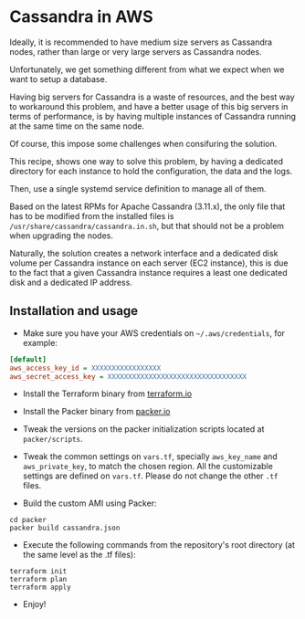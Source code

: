 # Cassandra in AWS

Ideally, it is recommended to have medium size servers as Cassandra nodes, rather than large or very large servers as Cassandra nodes.

Unfortunately, we get something different from what we expect when we want to setup a database.

Having big servers for Cassandra is a waste of resources, and the best way to workaround this problem, and have a better usage of this big servers in terms of performance, is by having multiple instances of Cassandra running at the same time on the same node.

Of course, this impose some challenges when consifuring the solution.

This recipe, shows one way to solve this problem, by having a dedicated directory for each instance to hold the configuration, the data and the logs.

Then, use a single systemd service definition to manage all of them.

Based on the latest RPMs for Apache Cassandra (3.11.x), the only file that has to be modified from the installed files is `/usr/share/cassandra/cassandra.in.sh`, but that should not be a problem when upgrading the nodes.

Naturally, the solution creates a network interface and a dedicated disk volume per Cassandra instance on each server (EC2 instance), this is due to the fact that a given Cassandra instance requires a least one dedicated disk and a dedicated IP address.

## Installation and usage

* Make sure you have your AWS credentials on `~/.aws/credentials`, for example:

```INI
[default]
aws_access_key_id = XXXXXXXXXXXXXXXXX
aws_secret_access_key = XXXXXXXXXXXXXXXXXXXXXXXXXXXXXXXXXX
```

* Install the Terraform binary from [terraform.io](https://www.terraform.io)

* Install the Packer binary from [packer.io](https://www.packer.io)

* Tweak the versions on the packer initialization scripts located at `packer/scripts`.

* Tweak the common settings on `vars.tf`, specially `aws_key_name` and `aws_private_key`, to match the chosen region. All the customizable settings are defined on `vars.tf`. Please do not change the other `.tf` files.

* Build the custom AMI using Packer:

```SHELL
cd packer
packer build cassandra.json
```

* Execute the following commands from the repository's root directory (at the same level as the .tf files):

```SHELL
terraform init
terraform plan
terraform apply
```

* Enjoy!
